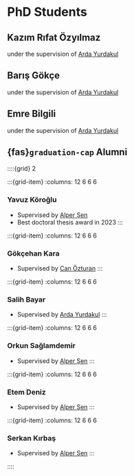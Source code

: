 # PhD Students


## Kazım Rıfat Özyılmaz
under the supervision of [Arda Yurdakul](https://caslab.cmpe.boun.edu.tr/faculty/#arda-yurdakul)

## Barış Gökçe
under the supervision of [Arda Yurdakul](https://caslab.cmpe.boun.edu.tr/faculty/#arda-yurdakul)

## Emre Bilgili
under the supervision of [Arda Yurdakul](https://caslab.cmpe.boun.edu.tr/faculty/#arda-yurdakul)

## {fas}`graduation-cap` Alumni

::::{grid} 2

:::{grid-item}
:columns: 12 6 6 6
### Yavuz Köroğlu
- Supervised by [Alper Şen](https://caslab.cmpe.boun.edu.tr/faculty/#alper-sen)
- Best doctoral thesis award in 2023
:::

:::{grid-item}
:columns: 12 6 6 6
### Gökçehan Kara
- Supervised by [Can Özturan](https://caslab.cmpe.boun.edu.tr/faculty/#can-ozturan)
:::

:::{grid-item}
:columns: 12 6 6 6
### Salih Bayar
- Supervised by [Arda Yurdakul](https://caslab.cmpe.boun.edu.tr/faculty/#arda-yurdakul)
:::

:::{grid-item}
:columns: 12 6 6 6
### Orkun Sağlamdemir
- Supervised by [Alper Şen](https://caslab.cmpe.boun.edu.tr/faculty/#alper-sen)
:::

:::{grid-item}
:columns: 12 6 6 6
### Etem Deniz
- Supervised by [Alper Şen](https://caslab.cmpe.boun.edu.tr/faculty/#alper-sen)
:::

:::{grid-item}
:columns: 12 6 6 6
### Serkan Kırbaş
- Supervised by [Alper Şen](https://caslab.cmpe.boun.edu.tr/faculty/#alper-sen)
:::

::::